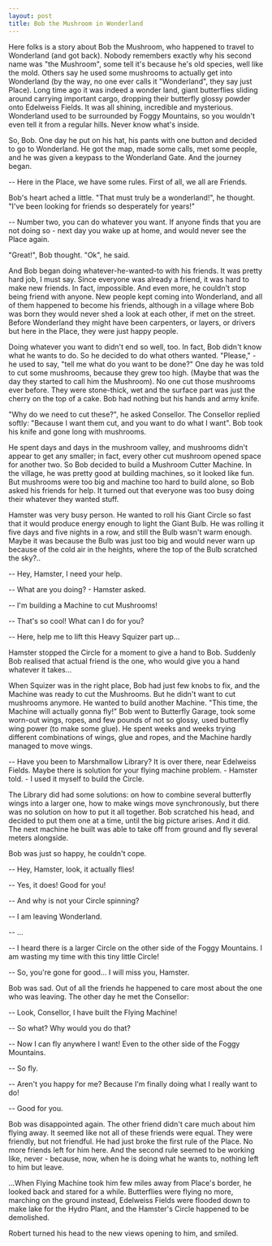 ```yaml
---
layout: post
title: Bob the Mushroom in Wonderland 
---
```


Here folks is a story about Bob the Mushroom, who happened to travel to Wonderland
(and got back). Nobody remembers exactly why his second name was "the Mushroom",
some tell it's because he's old species, well like the mold. Others say he used
some mushrooms to actually get into Wonderland (by the way, no one ever calls it 
"Wonderland", they say just Place). Long time ago it was indeed a wonder land,
giant butterflies sliding around carrying important cargo, dropping their butterfly
glossy powder onto Edelweiss Fields. It was all shining, incredible and mysterious.
Wonderland used to be surrounded by Foggy Mountains, so you wouldn't even tell
it from a regular hills. Never know what's inside. 

So, Bob. One day he put on his hat, his pants with one button and decided to
go to Wonderland. He got the map, made some calls, met some people, and he was given 
a keypass to the Wonderland Gate. And the journey began. 

-- Here in the Place, we have some rules. First of all, we all are Friends.

Bob's heart ached a little. "That must truly be a wonderland!", he thought.
"I've been looking for friends so desperately for years!"

-- Number two, you can do whatever you want. If anyone finds that you are
not doing so - next day you wake up at home, and would never see the Place again.

"Great!", Bob thought. "Ok", he said.

And Bob began doing whatever-he-wanted-to with his friends. It was pretty hard job,
I must say. Since everyone was already a friend, it was hard to make new friends.
In fact, impossible. And even more, he couldn't stop being friend with anyone.
New people kept coming into Wonderland, and all of them happened to become his
friends, although in a village where Bob was born they would never shed a look
at each other, if met on the street. Before Wonderland they might have been 
carpenters, or layers, or drivers but here in the Place, they were just happy 
people.

Doing whatever you want to didn't end so well, too. In fact, Bob didn't know
what he wants to do. So he decided to do what others wanted. "Please," - he
used to say, "tell me what do you want to be done?" One day he was told to
cut some mushrooms, because they grew too high. (Maybe that was the day they
started to call him the Mushroom). No one cut those mushrooms ever before. They were
stone-thick, wet and the surface part was just the cherry on the top of a cake.
Bob had nothing but his hands and army knife.

"Why do we need to cut these?", he asked Consellor. The Consellor replied softly:
"Because I want them cut, and you want to do what I want". Bob took his knife
and gone long with mushrooms.

He spent days and days in the mushroom valley, and mushrooms didn't appear 
to get any smaller; in fact, every other cut mushroom opened space for 
another two. So Bob decided to build a Mushroom Cutter Machine. In the village,
he was pretty good at building machines, so it looked like fun. 
But mushrooms were too big and machine too hard to build alone, so Bob 
asked his friends for help. It turned out that everyone was too busy doing
their whatever they wanted stuff.

Hamster was very busy person. He wanted to roll his Giant Circle so fast
that it would produce energy enough to light the Giant Bulb. He was rolling
it five days and five nights in a row, and still the Bulb wasn't warm enough.
Maybe it was because the Bulb was just too big and would never warn up because 
of the cold air in the heights, where the top of the Bulb
scratched the sky?.. 

-- Hey, Hamster, I need your help.

-- What are you doing? - Hamster asked. 

-- I'm building a Machine to cut Mushrooms!

-- That's so cool! What can I do for you?

-- Here, help me to lift this Heavy Squizer part up...

Hamster stopped the Circle for a moment to give a hand to Bob. 
Suddenly Bob realised that actual friend is the one, who would give you 
a hand whatever it takes...

When Squizer was in the right place, Bob had just few knobs to fix, and the Machine 
was ready to cut the Mushrooms. But he didn't want to cut mushrooms anymore.
He wanted to build another Machine. "This time, the Machine will actually
gonna fly!" Bob went to Butterfly Garage, took some worn-out wings, ropes, 
and few pounds of not so glossy, used butterfly wing power (to make some glue).
He spent weeks and weeks trying different combinations of wings, glue and ropes,
and the Machine hardly managed to move wings. 

-- Have you been to Marshmallow Library? It is over there, near Edelweiss Fields.
Maybe there is solution for your flying machine problem. - Hamster told. - I used
it myself to build the Circle.

The Library did had some solutions: on how to combine several butterfly wings
into a larger one, how to make wings move synchronously, but there was no solution
on how to put it all together. Bob scratched his head, and decided to put them one 
at a time, until the big picture arises. And it did. The next machine he built
was able to take off from ground and fly several meters alongside.

Bob was just so happy, he couldn't cope. 

-- Hey, Hamster, look, it actually flies!

-- Yes, it does! Good for you!

-- And why is not your Circle spinning?

-- I am leaving Wonderland.

-- ...

-- I heard there is a larger Circle on the other side of the Foggy Mountains.
I am wasting my time with this tiny little Circle!

-- So, you're gone for good... I will miss you, Hamster.

Bob was sad. Out of all the friends he happened to care most about the one who was leaving.
The other day he met the Consellor:

-- Look, Consellor, I have built the Flying Machine!

-- So what? Why would you do that?

-- Now I can fly anywhere I want! Even to the other side of the Foggy
Mountains.

-- So fly. 

-- Aren't you happy for me? Because I'm finally doing what I really want to do!

-- Good for you.

Bob was disappointed again. The other friend didn't care much about him
flying away. It seemed like not all of these friends were equal. They were
friendly, but not friendful. He had just broke the first rule of the Place.
No more friends left for him here. And the second rule seemed to be working
like, never - because, now, when he is doing what he wants to, nothing left
to him but leave.

...When Flying Machine took him few miles away from Place's border, he looked
back and stared for a while. Butterflies were flying no more, marching on 
the ground instead, Edelweiss Fields were flooded down to make lake for 
the Hydro Plant, and the Hamster's Circle happened to be demolished. 

Robert turned his head to the new views opening to him, and smiled.
